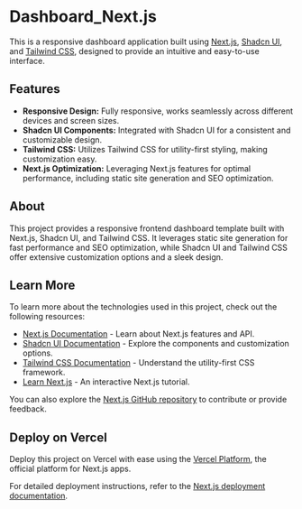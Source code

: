 # Dashboard_Next.js

This is a responsive dashboard application built using [Next.js](https://nextjs.org/), [Shadcn UI](https://shadcn.dev/), and [Tailwind CSS](https://tailwindcss.com/), designed to provide an intuitive and easy-to-use interface.

## Features

- **Responsive Design:** Fully responsive, works seamlessly across different devices and screen sizes.
- **Shadcn UI Components:** Integrated with Shadcn UI for a consistent and customizable design.
- **Tailwind CSS:** Utilizes Tailwind CSS for utility-first styling, making customization easy.
- **Next.js Optimization:** Leveraging Next.js features for optimal performance, including static site generation and SEO optimization.

## About

This project provides a responsive frontend dashboard template built with Next.js, Shadcn UI, and Tailwind CSS. It leverages static site generation for fast performance and SEO optimization, while Shadcn UI and Tailwind CSS offer extensive customization options and a sleek design.

## Learn More

To learn more about the technologies used in this project, check out the following resources:

- [Next.js Documentation](https://nextjs.org/docs) - Learn about Next.js features and API.
- [Shadcn UI Documentation](https://shadcn.dev/docs) - Explore the components and customization options.
- [Tailwind CSS Documentation](https://tailwindcss.com/docs) - Understand the utility-first CSS framework.
- [Learn Next.js](https://nextjs.org/learn) - An interactive Next.js tutorial.

You can also explore the [Next.js GitHub repository](https://github.com/vercel/next.js/) to contribute or provide feedback.

## Deploy on Vercel

Deploy this project on Vercel with ease using the [Vercel Platform](https://vercel.com/new?utm_medium=default-template&filter=next.js&utm_source=create-next-app&utm_campaign=create-next-app-readme), the official platform for Next.js apps.

For detailed deployment instructions, refer to the [Next.js deployment documentation](https://nextjs.org/docs/deployment).
